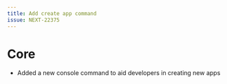 ```yaml
---
title: Add create app command
issue: NEXT-22375
---
```

# Core
* Added a new console command to aid developers in creating new apps

